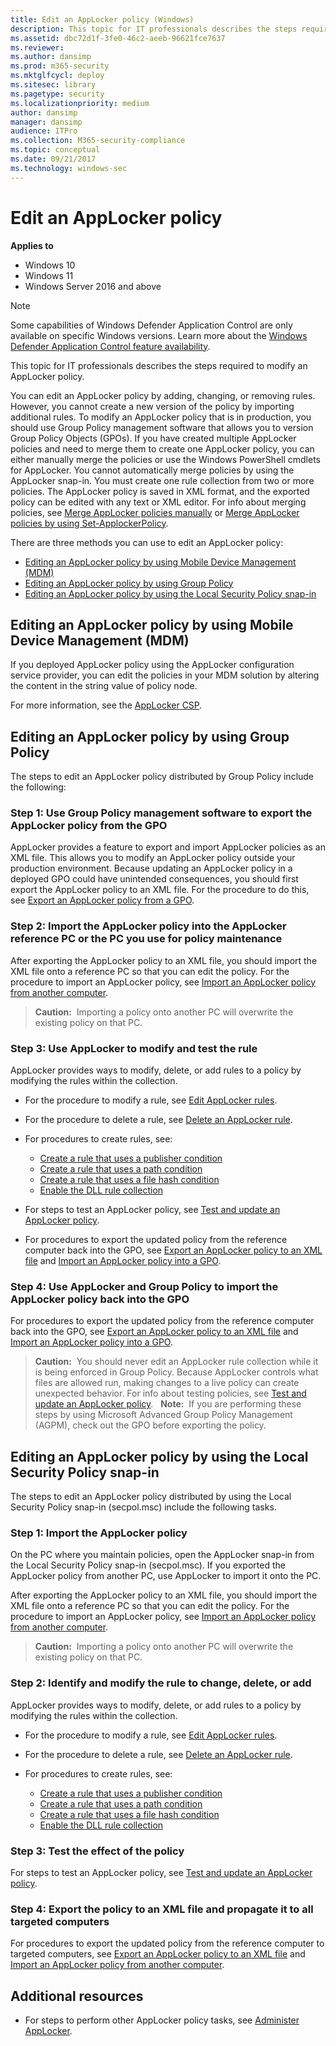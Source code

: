 ```yaml
---
title: Edit an AppLocker policy (Windows)
description: This topic for IT professionals describes the steps required to modify an AppLocker policy.
ms.assetid: dbc72d1f-3fe0-46c2-aeeb-96621fce7637
ms.reviewer: 
ms.author: dansimp
ms.prod: m365-security
ms.mktglfcycl: deploy
ms.sitesec: library
ms.pagetype: security
ms.localizationpriority: medium
author: dansimp
manager: dansimp
audience: ITPro
ms.collection: M365-security-compliance
ms.topic: conceptual
ms.date: 09/21/2017
ms.technology: windows-sec
---
```


# Edit an AppLocker policy

**Applies to**

- Windows 10
- Windows 11
- Windows Server 2016 and above

>[!NOTE]
>Some capabilities of Windows Defender Application Control are only available on specific Windows versions. Learn more about the [Windows Defender Application Control feature availability](/windows/security/threat-protection/windows-defender-application-control/feature-availability).

This topic for IT professionals describes the steps required to modify an AppLocker policy.

You can edit an AppLocker policy by adding, changing, or removing rules. However, you cannot create a new version of the policy by importing additional rules. To modify an AppLocker policy that is in production, you should use Group Policy management software that allows you to version Group Policy Objects (GPOs). If you have created multiple AppLocker policies and need to merge them to create one AppLocker policy, you can either manually merge the policies or use the Windows PowerShell cmdlets for AppLocker. You cannot automatically merge policies by using the AppLocker snap-in. You must create one rule collection from two or more policies. The AppLocker policy is saved in XML format, and the exported policy can be edited with any text or XML editor. For info about merging policies, see [Merge AppLocker policies manually](merge-applocker-policies-manually.md) or [Merge AppLocker policies by using Set-ApplockerPolicy](merge-applocker-policies-by-using-set-applockerpolicy.md).

There are three methods you can use to edit an AppLocker policy:

-   [Editing an AppLocker policy by using Mobile Device Management (MDM)](#bkmk-editapppolinmdm)
-   [Editing an AppLocker policy by using Group Policy](#bkmk-editapppolingpo)
-   [Editing an AppLocker policy by using the Local Security Policy snap-in](#bkmk-editapplolnotingpo)

## <a href="" id="bkmk-editapppolinmdm"></a>Editing an AppLocker policy by using Mobile Device Management (MDM)
If you deployed AppLocker policy using the AppLocker configuration service provider, you can edit the policies in your MDM solution by altering the content in the string value of policy node.

For more information, see the [AppLocker CSP](/windows/client-management/mdm/applocker-csp).

## <a href="" id="bkmk-editapppolingpo"></a>Editing an AppLocker policy by using Group Policy

The steps to edit an AppLocker policy distributed by Group Policy include the following:

### Step 1: Use Group Policy management software to export the AppLocker policy from the GPO

AppLocker provides a feature to export and import AppLocker policies as an XML file. This allows you to modify an AppLocker policy outside your production environment. Because updating an AppLocker policy in a deployed GPO could have unintended consequences, you should first export the AppLocker 
policy to an XML file. For the procedure to do this, see [Export an AppLocker policy from a GPO](export-an-applocker-policy-from-a-gpo.md).

### Step 2: Import the AppLocker policy into the AppLocker reference PC or the PC you use for policy maintenance

After exporting the AppLocker policy to an XML file, you should import the XML file onto a reference PC so that you can edit the policy. For the procedure to import an AppLocker policy, see [Import an AppLocker policy from another computer](import-an-applocker-policy-from-another-computer.md).

>**Caution:**  Importing a policy onto another PC will overwrite the existing policy on that PC.
 
### Step 3: Use AppLocker to modify and test the rule

AppLocker provides ways to modify, delete, or add rules to a policy by modifying the rules within the collection.

-   For the procedure to modify a rule, see [Edit AppLocker rules](edit-applocker-rules.md).
-   For the procedure to delete a rule, see [Delete an AppLocker rule](delete-an-applocker-rule.md).
-   For procedures to create rules, see:

    -   [Create a rule that uses a publisher condition](create-a-rule-that-uses-a-publisher-condition.md)
    -   [Create a rule that uses a path condition](create-a-rule-that-uses-a-path-condition.md)
    -   [Create a rule that uses a file hash condition](create-a-rule-that-uses-a-file-hash-condition.md)
    -   [Enable the DLL rule collection](enable-the-dll-rule-collection.md)

-   For steps to test an AppLocker policy, see [Test and update an AppLocker policy](test-and-update-an-applocker-policy.md).
-   For procedures to export the updated policy from the reference computer back into the GPO, see [Export an AppLocker policy to an XML file](export-an-applocker-policy-to-an-xml-file.md) and [Import an AppLocker policy into a GPO](import-an-applocker-policy-into-a-gpo.md).

### Step 4: Use AppLocker and Group Policy to import the AppLocker policy back into the GPO

For procedures to export the updated policy from the reference computer back into the GPO, see [Export an AppLocker policy to an XML file](export-an-applocker-policy-to-an-xml-file.md) and [Import an AppLocker policy into a GPO](import-an-applocker-policy-into-a-gpo.md).

>**Caution:**  You should never edit an AppLocker rule collection while it is being enforced in Group Policy. Because AppLocker controls what files are allowed run, making changes to a live policy can create unexpected behavior. For info about testing policies, see [Test and update an AppLocker policy](test-and-update-an-applocker-policy.md).
 
>**Note:**  If you are performing these steps by using Microsoft Advanced Group Policy Management (AGPM), check out the GPO before exporting the policy.
 
## <a href="" id="bkmk-editapplolnotingpo"></a>Editing an AppLocker policy by using the Local Security Policy snap-in

The steps to edit an AppLocker policy distributed by using the Local Security Policy snap-in (secpol.msc) include the following tasks.

### Step 1: Import the AppLocker policy

On the PC where you maintain policies, open the AppLocker snap-in from the Local Security Policy snap-in (secpol.msc). If you exported the AppLocker policy from another PC, use AppLocker to import it onto the PC.

After exporting the AppLocker policy to an XML file, you should import the XML file onto a reference PC so that you can edit the policy. For the procedure to import an AppLocker policy, see [Import an AppLocker policy from another computer](import-an-applocker-policy-from-another-computer.md).

>**Caution:**  Importing a policy onto another PC will overwrite the existing policy on that PC.
 
### Step 2: Identify and modify the rule to change, delete, or add

AppLocker provides ways to modify, delete, or add rules to a policy by modifying the rules within the collection.

-   For the procedure to modify a rule, see [Edit AppLocker rules](edit-applocker-rules.md).
-   For the procedure to delete a rule, see [Delete an AppLocker rule](delete-an-applocker-rule.md).
-   For procedures to create rules, see:

    -   [Create a rule that uses a publisher condition](create-a-rule-that-uses-a-publisher-condition.md)
    -   [Create a rule that uses a path condition](create-a-rule-that-uses-a-path-condition.md)
    -   [Create a rule that uses a file hash condition](create-a-rule-that-uses-a-file-hash-condition.md)
    -   [Enable the DLL rule collection](enable-the-dll-rule-collection.md)

### Step 3: Test the effect of the policy

For steps to test an AppLocker policy, see [Test and update an AppLocker policy](test-and-update-an-applocker-policy.md).

### Step 4: Export the policy to an XML file and propagate it to all targeted computers

For procedures to export the updated policy from the reference computer to targeted computers, see [Export an AppLocker policy to an XML file](export-an-applocker-policy-to-an-xml-file.md) and [Import an AppLocker policy from another computer](import-an-applocker-policy-from-another-computer.md).

## Additional resources

-   For steps to perform other AppLocker policy tasks, see [Administer AppLocker](administer-applocker.md).
